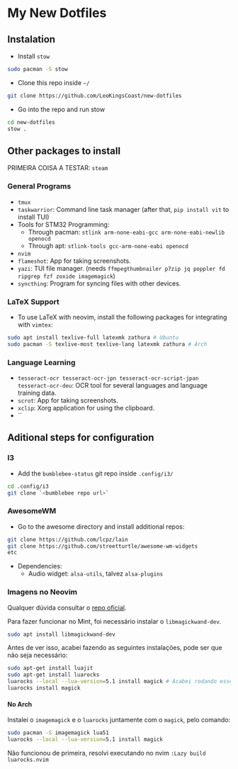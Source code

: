 # My New Dotfiles

## Instalation

- Install `stow`
```bash
sudo pacman -S stow
```

- Clone this repo inside `~/`
```bash
git clone https://github.com/LeoKingsCoast/new-dotfiles
```

- Go into the repo and run stow
```bash
cd new-dotfiles
stow .
```

## Other packages to install

PRIMEIRA COISA A TESTAR: `steam`

### General Programs

- `tmux`
- `taskwarrior`: Command line task manager (after that, `pip install vit` to install TUI)
- Tools for STM32 Programming:
    - Through pacman: `stlink arm-none-eabi-gcc arm-none-eabi-newlib openocd`
    - Through apt: `stlink-tools gcc-arm-none-eabi openocd`
- `nvim`
- `flameshot`: App for taking screenshots.
- `yazi`: TUI file manager. (needs `ffmpegthumbnailer p7zip jq poppler fd ripgrep fzf zoxide imagemagick`)
- `syncthing`: Program for syncing files with other devices.

### LaTeX Support

- To use LaTeX with neovim, install the following packages for integrating with `vimtex`:
```bash
sudo apt install texlive-full latexmk zathura # Ubuntu
sudo pacman -S texlive-most texlive-lang latexmk zathura # Arch
```

### Language Learning

- `tesseract-ocr tesseract-ocr-jpn tesseract-ocr-script-jpan tesseract-ocr-deu`:
  OCR tool for several languages and language training data.
- `scrot`: App for taking screenshots.
- `xclip`: Xorg application for using the clipboard.
- ``

## Aditional steps for configuration

### I3

- Add the `bumblebee-status` git repo inside `.config/i3/`
```bash
cd .config/i3
git clone `<bumblebee repo url>`
```

### AwesomeWM

- Go to the awesome directory and install additional repos:
```bash
git clone https://github.com/lcpz/lain
git clone https://github.com/streetturtle/awesome-wm-widgets
etc
```

- Dependencies:
    - Audio widget: `alsa-utils`, talvez `alsa-plugins`

### Imagens no Neovim

Qualquer dúvida consultar o [repo oficial](https://github.com/3rd/image.nvim).

Para fazer funcionar no Mint, foi necessário instalar o `libmagickwand-dev`. 
```bash
sudo apt install libmagickwand-dev
```

Antes de ver isso, acabei fazendo as seguintes instalações, pode ser que não seja necessário:
```bash
sudo apt-get install luajit
sudo apt-get install luarocks
luarocks --local --lua-version=5.1 install magick # Acabei rodando esses dois, e parecem ter feito coisas diferentes, não sei se algum deles foi necessário
luarocks install magick
```

#### No Arch

Instalei o `imagemagick` e o `luarocks` juntamente com o `magick`, pelo comando:
```bash
sudo pacman -S imagemagick lua51
luarocks --local --lua-version=5.1 install magick
```

Não funcionou de primeira, resolvi executando no nvim `:Lazy build luarocks.nvim`

